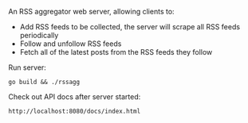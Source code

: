 An RSS aggregator web server, allowing clients to:

- Add RSS feeds to be collected, the server will scrape all RSS feeds periodically
- Follow and unfollow RSS feeds
- Fetch all of the latest posts from the RSS feeds they follow

Run server:

```
go build && ./rssagg
```

Check out API docs after server started:

```
http://localhost:8080/docs/index.html
```
